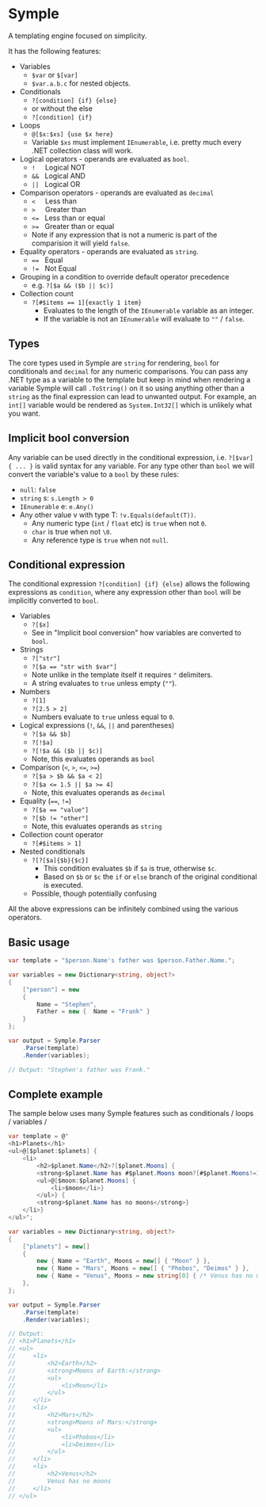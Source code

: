 # Symple

A templating engine focused on simplicity.

It has the following features:

- Variables
  - `$var` or `$[var]`
  - `$var.a.b.c` for nested objects.
- Conditionals
  - `?[condition] {if} {else}`
  - or without the else
  - `?[condition] {if}`
- Loops
  - `@[$x:$xs] {use $x here}`
  - Variable `$xs` must implement `IEnumerable`, i.e. pretty much every .NET collection class will work.
- Logical operators - operands are evaluated as `bool`.
  - `!`&nbsp;&nbsp;&nbsp;&nbsp;&nbsp;Logical NOT
  - `&&`&nbsp;&nbsp;&nbsp;Logical AND
  - `||`&nbsp;&nbsp;&nbsp;Logical OR
- Comparison operators - operands are evaluated as `decimal`
  - `<`&nbsp;&nbsp;&nbsp;&nbsp;&nbsp;Less than
  - `>`&nbsp;&nbsp;&nbsp;&nbsp;&nbsp;Greater than
  - `<=`&nbsp;&nbsp;&nbsp;Less than or equal
  - `>=`&nbsp;&nbsp;&nbsp;Greater than or equal
  - Note if any expression that is not a numeric is part of the comparision it will yield `false`.
- Equality operators - operands are evaluated as `string`.
  - `==`&nbsp;&nbsp;&nbsp;Equal
  - `!=`&nbsp;&nbsp;&nbsp;Not Equal
- Grouping in a condition to override default operator precedence
  - e.g. `?[$a && ($b || $c)]`
- Collection count
  - `?[#$items == 1]{exactly 1 item}`
    - Evaluates to the length of the `IEnumerable` variable as an integer.
    - If the variable is not an `IEnumerable` will evaluate to `""` / `false`.

## Types

The core types used in Symple are `string` for rendering, `bool` for conditionals and `decimal` for any numeric comparisons.
You can pass any .NET type as a variable to the template but keep in mind when rendering a variable Symple will call `.ToString()` on it so using anything other than a `string` as the final expression can lead to unwanted output. For example, an `int[]` variable would be rendered as `System.Int32[]` which is unlikely what you want.

## Implicit bool conversion

Any variable can be used directly in the conditional expression, i.e. `?[$var] { ... }` is valid syntax for any variable. For any type other than `bool` we will convert the variable's value to a `bool` by these rules:

- `null`: `false`
- `string` s: `s.Length > 0`
- `IEnumerable` e: `e.Any()`
- Any other value v with type T: `!v.Equals(default(T))`.
  - Any numeric type (`int` / `float` etc) is `true` when not `0`.
  - `char` is true when not `\0`.
  - Any reference type is `true` when not `null`.

## Conditional expression

The conditional expression `?[condition] {if} {else}` allows the following expressions as `condition`, where any expression other than `bool` will be implicitly converted to `bool`.

- Variables
  - `?[$x]`
  - See in "Implicit bool conversion" how variables are converted to `bool`.
- Strings
  - `?["str"]`
  - `?[$a == "str with $var"]`
  - Note unlike in the template itself it requires `"` delimiters.
  - A string evaluates to `true` unless empty (`""`).
- Numbers
  - `?[1]`
  - `?[2.5 > 2]`
  - Numbers evaluate to `true` unless equal to `0`.
- Logical expressions (`!`, `&&`, `||` and parentheses)
  - `?[$a && $b]`
  - `?[!$a]`
  - `?[!$a && ($b || $c)]`
  - Note, this evaluates operands as `bool`
- Comparison (`<`, `>`, `<=`, `>=`)
  - `?[$a > $b && $a < 2]`
  - `?[$a <= 1.5 || $a >= 4]`
  - Note, this evaluates operands as `decimal`
- Equality (`==`, `!=`)
  - `?[$a == "value"]`
  - `?[$b != "other"]`
  - Note, this evaluates operands as `string`
- Collection count operator
  - `?[#$items > 1]`
- Nested conditionals
  - `?[?[$a]{$b}{$c}]`
    - This condition evaluates `$b` if `$a` is true, otherwise `$c`.
    - Based on `$b` or `$c` the `if` or `else` branch of the original conditional is executed.
  - Possible, though potentially confusing

All the above expressions can be infinitely combined using the various operators.

## Basic usage

```csharp
var template = "$person.Name's father was $person.Father.Name.";

var variables = new Dictionary<string, object?>
{
    ["person"] = new
    {
        Name = "Stephen",
        Father = new {  Name = "Frank" }
    }
};

var output = Symple.Parser
    .Parse(template)
    .Render(variables);

// Output: "Stephen's father was Frank."
```

## Complete example

The sample below uses many Symple features such as conditionals / loops / variables /

```cs
var template = @"
<h1>Planets</h1>
<ul>@[$planet:$planets] {
    <li>
        <h2>$planet.Name</h2>?[$planet.Moons] {
        <strong>$planet.Name has #$planet.Moons moon?[#$planet.Moons!=1]{s}</strong>
        <ul>@[$moon:$planet.Moons] {
            <li>$moon</li>}
        </ul>} {
        <strong>$planet.Name has no moons</strong>}
    </li>}
</ul>";

var variables = new Dictionary<string, object?>
{
    ["planets"] = new[]
    {
        new { Name = "Earth", Moons = new[] { "Moon" } },
        new { Name = "Mars", Moons = new[] { "Phobos", "Deimos" } },
        new { Name = "Venus", Moons = new string[0] { /* Venus has no moons */ } }
    },
};

var output = Symple.Parser
    .Parse(template)
    .Render(variables);

// Output:
// <h1>Planets</h1>
// <ul>
//     <li>
//         <h2>Earth</h2>
//         <strong>Moons of Earth:</strong>
//         <ul>
//             <li>Moon</li>
//         </ul>
//     </li>
//     <li>
//         <h2>Mars</h2>
//         <strong>Moons of Mars:</strong>
//         <ul>
//             <li>Phobos</li>
//             <li>Deimos</li>
//         </ul>
//     </li>
//     <li>
//         <h2>Venus</h2>
//         Venus has no moons
//     </li>
// </ul>
```
